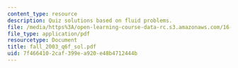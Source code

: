 ```yaml
---
content_type: resource
description: Quiz solutions based on fluid problems.
file: /media/https%3A/open-learning-course-data-rc.s3.amazonaws.com/16-01-unified-engineering-i-ii-iii-iv-fall-2005-spring-2006/7f4664102caf399ea920e48b4712444b_fall_2003_q6f_sol.pdf
file_type: application/pdf
resourcetype: Document
title: fall_2003_q6f_sol.pdf
uid: 7f466410-2caf-399e-a920-e48b4712444b
---
```


